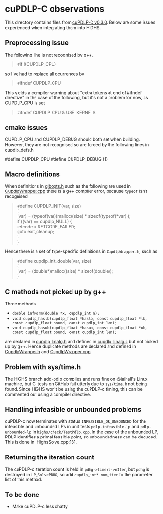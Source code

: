 # cuPDLP-C observations

This directory contains files from [cuPDLP-C v0.3.0](https://github.com/COPT-Public/cuPDLP-C/tree/v0.3.0). Below are some issues experienced when integrating them into HiGHS.

## Preprocessing issue

The following line is not recognised by g++, 

> #if !(CUPDLP_CPU)

so I've had to replace all ocurrences by

> #ifndef CUPDLP_CPU

This yields a compiler warning about "extra tokens at end of #ifndef
directive" in the case of the following, but it's not a problem for
now, as CUPDLP_CPU is set

> #ifndef CUPDLP_CPU & USE_KERNELS

## cmake issues

CUPDLP_CPU and CUPDLP_DEBUG should both set when building. However, they are not recognised so are forced by the following lines in cupdlp_defs.h

#define CUPDLP_CPU
#define CUPDLP_DEBUG (1)

## Macro definitions

When definitions in [glbopts.h](https://github.com/ERGO-Code/HiGHS/blob/add-pdlp/src/pdlp/cupdlp/glbopts.h) such as the following are used in [CupdlpWrapper.cpp](https://github.com/ERGO-Code/HiGHS/blob/add-pdlp/src/pdlp/CupdlpWrapper.cpp) there is a g++ compiler error, because `typeof` isn't recognised

> #define CUPDLP_INIT(var, size)                                  \
  {                                                             \
    (var) = (typeof(var))malloc((size) * sizeof(typeof(*var))); \
    if ((var) == cupdlp_NULL) {                                 \
      retcode = RETCODE_FAILED;                                 \
      goto exit_cleanup;                                        \
    }                                                           \
  }

Hence there is a set of type-specific definitions in `CupdlpWrapper.h`, such as 

>#define cupdlp_init_double(var, size)\
   {\
     (var) = (double*)malloc((size) * sizeof(double));\
   }

## C methods not picked up by g++

Three methods
* `double infNorm(double *x, cupdlp_int n);`
* `void cupdlp_haslb(cupdlp_float *haslb, const cupdlp_float *lb, const cupdlp_float bound, const cupdlp_int len);`
* `void cupdlp_hasub(cupdlp_float *hasub, const cupdlp_float *ub, const cupdlp_float bound, const cupdlp_int len);`

are declared in [cupdlp_linalg.h](https://github.com/ERGO-Code/HiGHS/blob/add-pdlp/src/pdlp/cupdlp/cupdlp_linalg.h) and defined in [cupdlp_linalg.c](https://github.com/ERGO-Code/HiGHS/blob/add-pdlp/src/pdlp/cupdlp/cupdlp_linalg.c) but not picked up by g++. Hence duplicate methods are declared and defined in [CupdlpWrapper.h](https://github.com/ERGO-Code/HiGHS/blob/add-pdlp/src/pdlp/CupdlpWrapper.h) and [CupdlpWrapper.cpp](https://github.com/ERGO-Code/HiGHS/blob/add-pdlp/src/pdlp/CupdlpWrapper.cpp).


## Problem with sys/time.h

The HiGHS branch add-pdlp compiles and runs fine on @jajhall's Linux machine, but CI tests on GitHub fail utterly due to `sys/time.h` not being found. Since HiGHS won't be using the cuPDLP-c timing, this can be commented out using a compiler directive.

## Handling infeasible or unbounded problems

cuPDLP-c now terminates with status `INFEASIBLE_OR_UNBOUNDED` for the infeasible and unbounded LPs in unit tests `pdlp-infeasible-lp` and `pdlp-unbounded-lp` in `highs/check/TestPdlp.cpp`. In the case of the unbounded LP, PDLP identifies a primal feasible point, so unboundedness can be deduced. This is done in `HighsSolve.cpp:131.

## Returning the iteration count

The cuPDLP-c iteration count is held in `pdhg->timers->nIter`, but `pdhg` is destroyed in `LP_SolvePDHG`, so add `cupdlp_int* num_iter` to the parameter list of this method.

## To be done

- Make cuPDLP-c less chatty





